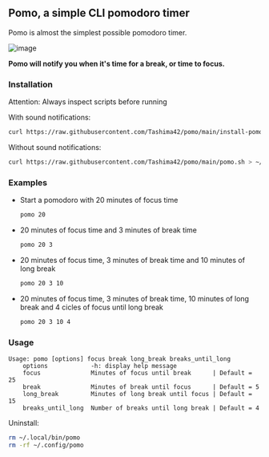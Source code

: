 ## Pomo, a simple CLI pomodoro timer

Pomo is almost the simplest possible pomodoro timer.

![image](https://user-images.githubusercontent.com/23709916/146772035-9ee0885f-9102-4d96-bc76-6d141e3702c9.png)

**Pomo will notify you when it's time for a break, or time to focus.**

### Installation
Attention: Always inspect scripts before running

With sound notifications:
```bash
curl https://raw.githubusercontent.com/Tashima42/pomo/main/install-pomo-sound.sh | bash 
```
Without sound notifications:
```bash
curl https://raw.githubusercontent.com/Tashima42/pomo/main/pomo.sh > ~/.local/bin/pomo && sudo chmod +x ~/.local/bin/pomo
```

### Examples
* Start a pomodoro with 20 minutes of focus time    
    ```bash
    pomo 20
    ```
* 20 minutes of focus time and 3 minutes of break time    
    ```bash
    pomo 20 3
    ```
* 20 minutes of focus time, 3 minutes of break time and 10 minutes of long break    
    ```bash
    pomo 20 3 10
    ```
* 20 minutes of focus time, 3 minutes of break time, 10 minutes of long break and 4 cicles of focus until long break    
    ```bash
    pomo 20 3 10 4
    ```

### Usage

```
Usage: pomo [options] focus break long_break breaks_until_long
    options            -h: display help message
    focus              Minutes of focus until break      | Default = 25
    break              Minutes of break until focus      | Default = 5
    long_break         Minutes of long break until focus | Default = 15
    breaks_until_long  Number of breaks until long break | Default = 4
```

Uninstall:
```bash
rm ~/.local/bin/pomo
rm -rf ~/.config/pomo
```
